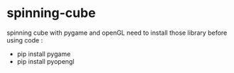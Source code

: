 # spinning-cube
 spinning cube with pygame and openGL
need to install those library before using code :
- pip install pygame 
- pip install pyopengl
